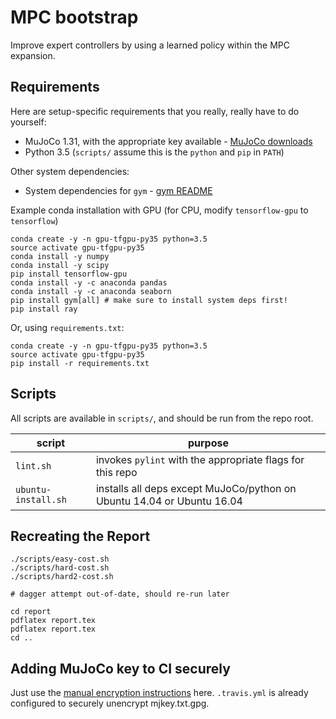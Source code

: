# MPC bootstrap

Improve expert controllers by using a learned policy within the MPC expansion.

## Requirements

Here are setup-specific requirements that you really, really have to do yourself:

* MuJoCo 1.31, with the appropriate key available - [MuJoCo downloads](https://www.roboti.us/index.html)
* Python 3.5 (`scripts/` assume this is the `python` and `pip` in `PATH`)

Other system dependencies:

* System dependencies for `gym` - [gym README](https://github.com/openai/gym/blob/master/README.rst)

Example conda installation with GPU (for CPU, modify `tensorflow-gpu` to `tensorflow`)

    conda create -y -n gpu-tfgpu-py35 python=3.5
    source activate gpu-tfgpu-py35
    conda install -y numpy
    conda install -y scipy
    pip install tensorflow-gpu
    conda install -y -c anaconda pandas
    conda install -y -c anaconda seaborn
    pip install gym[all] # make sure to install system deps first!
    pip install ray

Or, using `requirements.txt`:

    conda create -y -n gpu-tfgpu-py35 python=3.5
    source activate gpu-tfgpu-py35
    pip install -r requirements.txt
    
## Scripts

All scripts are available in `scripts/`, and should be run from the repo root.

| script | purpose |
| ------ | ------- |
| `lint.sh` | invokes `pylint` with the appropriate flags for this repo |
| `ubuntu-install.sh` | installs all deps except MuJoCo/python on Ubuntu 14.04 or Ubuntu 16.04 |

## Recreating the Report

    ./scripts/easy-cost.sh
    ./scripts/hard-cost.sh
    ./scripts/hard2-cost.sh

    # dagger attempt out-of-date, should re-run later

    cd report
    pdflatex report.tex
    pdflatex report.tex
    cd ..

## Adding MuJoCo key to CI securely

Just use the [manual encryption instructions](https://docs.travis-ci.com/user/encrypting-files/#Manual-Encryption) here. `.travis.yml` is already configured to securely unencrypt mjkey.txt.gpg.
